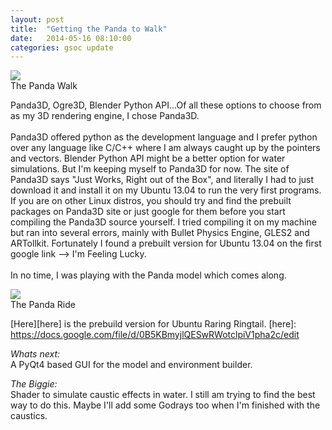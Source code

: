 ```yaml
---
layout: post
title:  "Getting the Panda to Walk"
date:   2014-05-16 08:10:00
categories: gsoc update
---
```


<div class="block"><div class="img clearfix"><img src="{{ site.url }}/assets/panda-1.png">
</div><span>The Panda Walk</span></div>

Panda3D, Ogre3D, Blender Python API...Of all these options to choose from as my 3D rendering engine, I chose Panda3D.<br><br>
Panda3D offered python as the development language and I prefer python over any language like C/C++ where I am always caught up by the pointers and vectors. Blender Python API might be a better option for water simulations. But I'm keeping myself to Panda3D for now. The site of Panda3D says "Just Works, Right out of the Box", and literally I had to just download it and install it on my Ubuntu 13.04 to run the very first programs. If you are on other Linux distros, you should try and find the prebuilt packages on Panda3D site or just google for them before you start compiling the Panda3D source yourself. I tried compiling it on my machine but ran into several errors, mainly with Bullet Physics Engine, GLES2 and ARTollkit. Fortunately I found a prebuilt version for Ubuntu 13.04 on the first google link --> I'm Feeling Lucky.<br><br>
In no time, I was playing with the Panda model which comes along. <br>

<div class="block"><div class="img clearfix"><img src="{{ site.url }}/assets/panda-2.png">
</div><span>The Panda Ride</span></div>

[Here][here] is the prebuild version for Ubuntu Raring Ringtail.
[here]: https://docs.google.com/file/d/0B5KBmyjlQESwRWotclpiV1pha2c/edit

<em>Whats next:</em><br> 
A PyQt4 based GUI for the model and environment builder.<br>

<em>The Biggie:</em><br>
Shader to simulate caustic effects in water. I still am trying to find the best way to do this. Maybe I'll add some Godrays too when I'm finished with the caustics.


